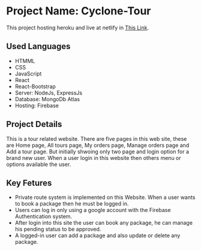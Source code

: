 # Project Name: Cyclone-Tour

This project hosting heroku and live at netlify in [This Link](https://cyclone-tour.web.app/).

## Used Languages

- HTMML
- CSS
- JavaScript
- React
- React-Bootstrap
- Server: NodeJs, ExpressJs
- Database: MongoDb Atlas
- Hosting: Firebase

## Project Details

This is a tour related website. There are five pages in this web site, these are Home page, All tours page, My orders page, Manage orders page and Add a tour page. But initially shwoing only two page and login option for a brand new user. When a user login in this website then others menu or options available the user.

## Key Fetures

- Private route system is implemented on this Website. When a user wants to book a
  package then he must be logged in.
- Users can log in only using a google account with the Firebase Authentication
  system.
- After login into this site the user can book any package, he can manage his pending
  status to be approved.
- A logged-in user can add a package and also update or delete any package.
